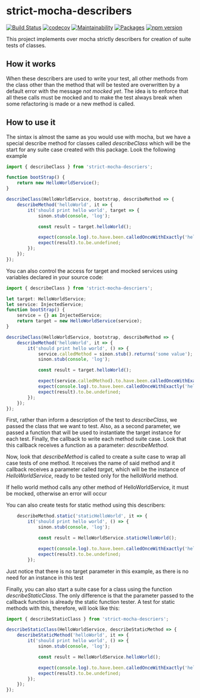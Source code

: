 # strict-mocha-describers
[![Build Status](https://travis-ci.com/Farenheith/strict-mocha-describers.svg?branch=master)](https://travis-ci.com/Farenheith/strict-mocha-describers)
[![codecov](https://codecov.io/gh/Farenheith/strict-mocha-describers/branch/master/graph/badge.svg)](https://codecov.io/gh/Farenheith/strict-mocha-describers)
[![Maintainability](https://api.codeclimate.com/v1/badges/765901ef4f0f52b07647/maintainability)](https://codeclimate.com/github/Farenheith/strict-mocha-describers/maintainability)
[![Packages](https://david-dm.org/Farenheith/strict-mocha-describers.svg)](https://david-dm.org/Farenheith/strict-mocha-describers)
[![npm version](https://badge.fury.io/js/strict-mocha-describers.svg)](https://badge.fury.io/js/strict-mocha-describers)

This project implements over mocha strictly describers for creation of suite tests of classes.

## How it works

When these describers are used to write your test, all other methods from the class other than the method that will be tested are overwritten by a default error with the message _not mocked yet_. The idea is to enforce that all these calls must be mocked and to make the test always break when some refactoring is made or a new method is called.

## How to use it

The sintax is almost the same as you would use with mocha, but we have a special describe method for classes called *describeClass* which will be the start for any suite case created with this package. Look the following example

```Typescript
import { describeClass } from 'strict-mocha-descriers';

function bootStrap() {
    return new HelloWorldService();
}

describeClass(HelloWorldService, bootstrap, describeMethod => {
    describeMethod('helloWorld', it => {
        it('should print hello world', target => {
            sinon.stub(console, 'log');

            const result = target.helloWorld();

            expect(console.log).to.have.been.calledOnceWithExactly('hello world');
            expect(result).to.be.undefined;
        });
    });
});
```

You can also control the access for target and mocked services using variables declared in your source code:


```Typescript
import { describeClass } from 'strict-mocha-descriers';

let target: HelloWorldService;
let service: InjectedService;
function bootStrap() {
    service = {} as InjectedService;
    return target = new HelloWorldService(service);
}

describeClass(HelloWorldService, bootstrap, describeMethod => {
    describeMethod('helloWorld', it => {
        it('should print hello world', () => {
            service.calledMethod = sinon.stub().returns('some value');
            sinon.stub(console, 'log');

            const result = target.helloWorld();

            expect(service.calledMethod).to.have.been.calledOnceWithExactly('some input');
            expect(console.log).to.have.been.calledOnceWithExactly('hello world some value');
            expect(result).to.be.undefined;
        });
    });
});
```

First, rather than inform a description of the test to *describeClass*, we passed the class that we want to test. Also, as a second parameter, we passed a function that will be used to instantiate the target instance for each test. Finally, the callback to write each method suite case. Look that this callback receives a function as a parameter: *describeMethod*.

Now, look that *describeMethod* is called to create a suite case to wrap all case tests of one method. It receives the name of said method and it callback receives a parameter called *target*, which will be the instance of *HelloWorldService*, ready to be tested only for the helloWorld method.

If hello world method calls any other method of HelloWorldService, it must be mocked, otherwise an error will occur

You can also create tests for static method using this describers:

```Typescript
    describeMethod.static('staticHelloWorld', it => {
        it('should print hello world', () => {
            sinon.stub(console, 'log');

            const result = HelloWorldService.staticHelloWorld();

            expect(console.log).to.have.been.calledOnceWithExactly('hello world');
            expect(result).to.be.undefined;
        });
```

Just notice that there is no target parameter in this example, as there is no need for an instance in this test

Finally, you can also start a suite case for a class using the function *describeStaticClass*. The only difference is that the parameter passed to the callback function is already the static function tester. A test for static methods with this, therefore, will look like this:

```Typescript
import { describeStaticClass } from 'strict-mocha-descriers';

describeStaticClass(HelloWorldService, describeStaticMethod => {
    describeStaticMethod('helloWorld', it => {
        it('should print hello world', () => {
            sinon.stub(console, 'log');

            const result = HelloWorldService.helloWorld();

            expect(console.log).to.have.been.calledOnceWithExactly('hello world');
            expect(result).to.be.undefined;
        });
    });
});
```
